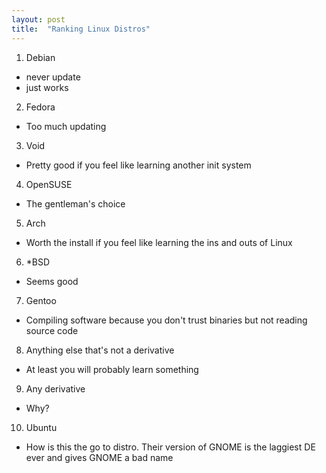 ```yaml
---
layout: post
title:  "Ranking Linux Distros"
---
```

1. Debian
  - never update
  - just works

2. Fedora
  - Too much updating

3. Void
  - Pretty good if you feel like learning another init system

4. OpenSUSE
  - The gentleman's choice

5. Arch
  - Worth the install if you feel like learning the ins and outs of Linux

6. *BSD
  - Seems good

7. Gentoo
  - Compiling software because you don't trust binaries but not reading source code

8. Anything else that's not a derivative
  - At least you will probably learn something

9. Any derivative
  - Why?

10. Ubuntu
  - How is this the go to distro. Their version of GNOME is the laggiest DE ever and
  gives GNOME a bad name
